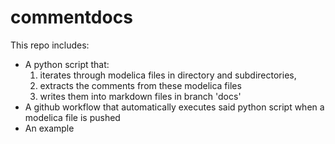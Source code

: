 # commentdocs

This repo includes:
- A python script that:
  1. iterates through modelica files in directory and subdirectories,
  2. extracts the comments from these modelica files
  3. writes them into markdown files in branch 'docs'
- A github workflow that automatically executes said python script when a modelica file is pushed
- An example
